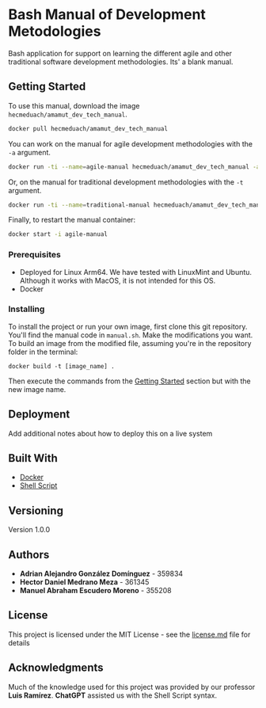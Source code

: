 # Bash Manual of Development Metodologies

Bash application for support on learning the different agile and other traditional software development methodologies. Its' a blank manual.

## Getting Started

To use this manual, download the image `hecmeduach/amamut_dev_tech_manual`.
```sh
docker pull hecmeduach/amamut_dev_tech_manual
```
You can work on the manual for agile development methodologies with the `-a` argument.
```sh
docker run -ti --name=agile-manual hecmeduach/amamut_dev_tech_manual -a
```
Or, on the manual for traditional development methodologies with the `-t` argument.
```sh
docker run -ti --name=traditional-manual hecmeduach/amamut_dev_tech_manual -t
```
Finally, to restart the manual container:
```sh
docker start -i agile-manual
```

### Prerequisites

- Deployed for Linux Arm64. We have tested with LinuxMint and Ubuntu. Although it works with MacOS, it is not intended for this OS.
- Docker

### Installing

To install the project or run your own image, first clone this git repository. You'll find the manual code in `manual.sh`. Make the modifications you want. To build an image from the modified file, assuming you're in the repository folder in the terminal:
```
docker build -t [image_name] .
```
Then execute the commands from the [Getting Started](#getting-started) section but with the new image name.

## Deployment

Add additional notes about how to deploy this on a live system

## Built With

* [Docker](https://www.docker.com/)
* [Shell Script](https://www.shellscript.sh/)

## Versioning

Version 1.0.0

## Authors

* **Adrian Alejandro González Domínguez** - 359834
* **Hector Daniel Medrano Meza** - 361345
* **Manuel Abraham Escudero Moreno** - 355208

## License

This project is licensed under the MIT License - see the [license.md](license.md) file for details

## Acknowledgments

Much of the knowledge used for this project was provided by our professor **Luis Ramírez**.
**ChatGPT** assisted us with the Shell Script syntax.
